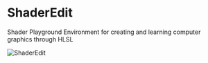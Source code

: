 # ShaderEdit
Shader Playground Environment for creating and learning computer graphics through HLSL 

![ShaderEdit](https://github.com/msmshazan/ShaderEdit/tree/master/Misc/shaderedit.gif)